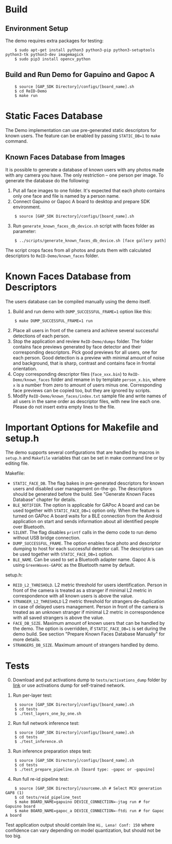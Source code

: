 # Build
## Environment Setup

The demo requires extra packages for testing:

```
    $ sudo apt-get install python3 python3-pip python3-setuptools python3-tk python3-dev imagemagick
    $ sudo pip3 install opencv_python
```

## Build and Run Demo for Gapuino and Gapoc A

```
    $ source [GAP_SDK Directory]/configs/[board_name].sh
    $ cd ReID-Demo
    $ make run
```

# Static Faces Database

The Demo implementation can use pre-generated static descriptors for known users. The feature can be enabled by passing `STATIC_DB=1` to `make` command.

## Known Faces Database from Images

It is possible to generate a database of known users with any photos made with any camera you have. The only restriction – one person per image. To generate the database do the following:

1. Put all face images to one folder. It's expected that each photo contains only one face and file is named by a person name.
2. Connect Gapuino or Gapoc A board to desktop and prepare SDK environment.
```
    $ source [GAP_SDK Directory]/configs/[board_name].sh
```
3. Run `generate_known_faces_db_device.sh` script with faces folder as parameter:
```
    $ ../scripts/generate_known_faces_db_device.sh [face gallery path]
```
The script crops faces from all photos and puts them with calculated descriptors to `ReID-Demo/known_faces` folder.

# Known Faces Database from Descriptors

The users database can be compiled manually using the demo itself.

1. Build and run demo with `DUMP_SUCCESSFUL_FRAME=1` option like this:
```
    $ make DUMP_SUCCESSFUL_FRAME=1 run
```
2. Place all users in front of the camera and achieve several successful detections of each person.
3. Stop the application and review `ReID-Demo/dumps` folder. The folder contains face previews generated by face detector and their corresponding descriptors. Pick good previews for all users, one for each person. Good detection is a preview with minimal amount of noise and background, that is sharp, contrast and contains face in frontal orientation.
4. Copy corresponding descriptor files (`face_xxx.bin`) to `ReID-Demo/known_faces` folder and rename in by template `person_x.bin`, where `x` is a number from zero to amount of users minus one. Corresponding face previews can be copied too, but they are ignored by scripts.
5. Modify `ReID-Demo/known_faces/index.txt` sample file and write names of all users in the same order as descriptor files, with new line each one. Please do not insert extra empty lines to the file.

# Important Options for Makefile and setup.h

The demo supports several configurations that are handled by macros in `setup.h` and `Makefile` variables that can be set in make command line or by editing file.

Makefile:
- `STATIC_FACE_DB`. The flag bakes in pre-generated descriptors for known users and disabled user management on-the-go. The descriptors should be generated before the build. See "Generate Known Faces Database" chapter for details.
- `BLE_NOTIFIER`. The option is applicable for GAPoc A board and can be used together with `STATIC_FACE_DB=1` option only. When the feature is turned on GAPoc A board waits for a BLE connection from the Android application on start and sends information about all identified people over Bluetooth.
- `SILENT`. The flag disables `printf` calls in the demo code to run demo without USB bridge connection.
- `DUMP_SUCCESSFUL_FRAME`. The option enables face photo and descriptor dumping to host for each successful detector call. The descriptors can be used together with `STATIC_FACE_DB=1` option.
- `BLE_NAME`. Can be used to set a Bluetooth adapter name. Gapoc A is using `GreenWaves-GAPOC` as the Bluetooth name by default.

setup.h:
- `REID_L2_THRESHOLD`. L2 metric threshold for users identification. Person in front of the camera is treated as a stranger if minimal L2 metric in correspondence with all known users is above the value.
- `STRANGER_L2_THRESHOLD`  L2 metric threshold for strangers de-duplication in case of delayed users management. Person in front of the camera is treated as an unknown stranger if minimal L2 metric in correspondence with all saved strangers is above the value.
- `FACE_DB_SIZE`. Maximum amount of known users that can be handled by the demo. The option is overridden, if `STATIC_FACE_DB=1` is set during the demo build. See section "Prepare Known Faces Database Manually" for more details.
- `STRANGERS_DB_SIZE`. Maximum amount of strangers handled by demo.

# Tests

0. Download and put activations dump to `tests/activations_dump` folder by [link](https://face-reid-artifacts.s3.eu-west-3.amazonaws.com/FaceID/activations_dump.tar.bz2) or use activations dump for self-trained network.

1. Run per-layer test:
```
    $ source [GAP_SDK Directory]/configs/[board_name].sh
    $ cd tests
    $ ./test_layers_one_by_one.sh
```

2. Run full network inference test:
```
    $ source [GAP_SDK Directory]/configs/[board_name].sh
    $ cd tests
    $ ./test_inference.sh
```

3. Run inference preparation steps test:
```
    $ source [GAP_SDK Directory]/configs/[board_name].sh
    $ cd tests
    $ ./test_prepare_pipeline.sh [board type: -gapoc or -gapuino]
```

4. Run full re-id pipeline test:
```
    $ source [GAP_SDK Directory]/sourceme.sh # Select MCU generation GAP8 (1)
    $ cd tests/reid_pipeline_test
    $ make BOARD_NAME=gapuino DEVICE_CONNECTION=-jtag run # for Gapuino board
    $ make BOARD_NAME=gapoc_a DEVICE_CONNECTION=-ftdi run # for Gapoc A board
```
Test application output should contain line `Hi, Lena! Conf: 150` where confidence can vary depending on model quantization, but should not be too big.
